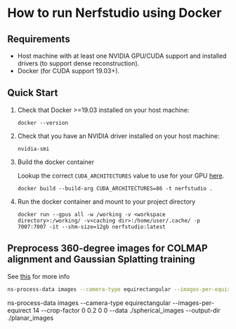 # How to run Nerfstudio using Docker

## Requirements

- Host machine with at least one NVIDIA GPU/CUDA support and installed drivers
  (to support dense reconstruction).
- Docker (for CUDA support 19.03+).

## Quick Start

1. Check that Docker >=19.03 installed on your host machine:

    ```
    docker --version
    ```

2. Check that you have an NVIDIA driver installed on your host machine:

    ```
    nvidia-smi
    ```

<!-- 3. Setup the nvidia-toolkit on your host machine:

    For Ubuntu host machines: `./setup-ubuntu.sh`

    For CentOS host machines: `./setup-centos.sh`

      *Find these in the COLMMAP repo** -->

3. Build the docker container

    Lookup the correct `CUDA_ARCHITECTURES` value to use for your GPU [here](https://docs.nerf.studio/quickstart/installation.html).

    ```
    docker build --build-arg CUDA_ARCHITECTURES=86 -t nerfstudio .
    ```

4. Run the docker container and mount to your project directory

    ```
    docker run --gpus all -w /working -v <workspace directory>:/working/ -v<caching dir>:/home/user/.cache/ -p 7007:7007 -it --shm-size=12gb nerfstudio:latest
    ```


## Preprocess 360-degree images for COLMAP alignment and Gaussian Splatting training

See [this](https://docs.nerf.studio/quickstart/custom_dataset.html#data-equirectangular) for more info

```bash
ns-process-data images --camera-type equirectangular --images-per-equirect 14 --crop-factor 0 0.2 0 0 --data {data directory} --output-dir {output directory}
```

ns-process-data images --camera-type equirectangular --images-per-equirect 14 --crop-factor 0 0.2 0 0 --data ./spherical_images --output-dir ./planar_images